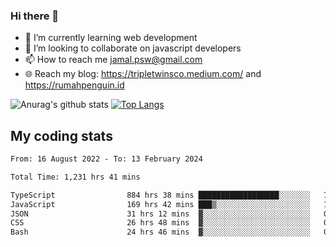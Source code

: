 ### Hi there 👋

<!--
**padepokanpenguin/padepokanpenguin** is a ✨ _special_ ✨ repository because its `README.md` (this file) appears on your GitHub profile.
-->

- 🌱 I’m currently learning  web development
- 👯 I’m looking to collaborate on javascript developers
- 📫 How to reach me jamal.psw@gmail.com
- 🌐 Reach my blog:
   https://tripletwinsco.medium.com/ and
   https://rumahpenguin.id

![Anurag's github stats](https://github-readme-stats.vercel.app/api?username=padepokanpenguin&count_private=true&disable_animations=false&show_icons=true&theme=default)
[![Top Langs](https://github-readme-stats.vercel.app/api/top-langs/?username=padepokanpenguin&theme=default&layout=compact)](https://github.com/padepokanpenguin)

## My coding stats

<!--START_SECTION:waka-->

```txt
From: 16 August 2022 - To: 13 February 2024

Total Time: 1,231 hrs 41 mins

TypeScript                884 hrs 38 mins ██████████████████░░░░░░░   71.82 %
JavaScript                169 hrs 42 mins ███▒░░░░░░░░░░░░░░░░░░░░░   13.78 %
JSON                      31 hrs 12 mins  ▓░░░░░░░░░░░░░░░░░░░░░░░░   02.53 %
CSS                       26 hrs 48 mins  ▓░░░░░░░░░░░░░░░░░░░░░░░░   02.18 %
Bash                      24 hrs 46 mins  ▓░░░░░░░░░░░░░░░░░░░░░░░░   02.01 %
```

<!--END_SECTION:waka-->


